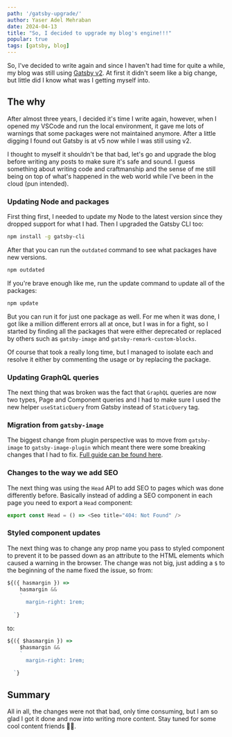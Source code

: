 ```yaml
---
path: '/gatsby-upgrade/'
author: Yaser Adel Mehraban
date: 2024-04-13
title: "So, I decided to upgrade my blog's engine!!!"
popular: true
tags: [gatsby, blog]
---
```


So, I've decided to write again and since I haven't had time for quite a while, my blog was still using [Gatsby v2](https://www.gatsbyjs.com/). At first it didn't seem like a big change, but little did I know what was I getting myself into.

<!--more-->

## The why

After almost three years, I decided it's time I write again, however, when I opened my VSCode and run the local environment, it gave me lots of warnings that some packages were not maintained anymore. After a little digging I found out Gatsby is at v5 now while I was still using v2.

I thought to myself it shouldn't be that bad, let's go and upgrade the blog before writing any posts to make sure it's safe and sound. I guess something about writing code and craftmanship and the sense of me still being on top of what's happened in the web world while I've been in the cloud (pun intended).

### Updating Node and packages

First thing first, I needed to update my Node to the latest version since they dropped support for what I had. Then I upgraded the Gatsby CLI too:

```bash
npm install -g gatsby-cli
```

After that you can run the `outdated` command to see what packages have new versions.

```bash
npm outdated
```

If you're brave enough like me, run the update command to update all of the packages:

```bash
npm update
```

But you can run it for just one package as well. For me when it was done, I got like a million different errors all at once, but I was in for a fight, so I started by finding all the packages that were either deprecated or replaced by others such as `gatsby-image` and `gatsby-remark-custom-blocks`.

Of course that took a really long time, but I managed to isolate each and resolve it either by commenting the usage or by replacing the package.

### Updating GraphQL queries

The next thing that was broken was the fact that `GraphQL` queries are now two types, Page and Component queries and I had to make sure I used the new helper `useStaticQuery` from Gatsby instead of `StaticQuery` tag.

### Migration from `gatsby-image`

The biggest change from plugin perspective was to move from `gatsby-image` to `gatsby-image-plugin` which meant there were some breaking changes that I had to fix. [Full guide can be found here](https://www.gatsbyjs.com/docs/reference/release-notes/image-migration-guide/).

### Changes to the way we add SEO

The next thing was using the `Head` API to add SEO to pages which was done differently before. Basically instead of adding a SEO component in each page you need to export a `Head` component:

```javascript
export const Head = () => <Seo title="404: Not Found" />
```

### Styled component updates

The next thing was to change any prop name you pass to styled component to prevent it to be passed down as an attribute to the HTML elements which caused a warning in the browser. The change was not big, just adding a `$` to the beginning of the name fixed the issue, so from:

```javascript
${({ hasmargin }) =>
    hasmargin &&
    `
      margin-right: 1rem;
      
  `}
```

to:

```javascript
${({ $hasmargin }) =>
    $hasmargin &&
    `
      margin-right: 1rem;
      
  `}
```

## Summary

All in all, the changes were not that bad, only time consuming, but I am so glad I got it done and now into writing more content. Stay tuned for some cool content friends 🤘🏽.
